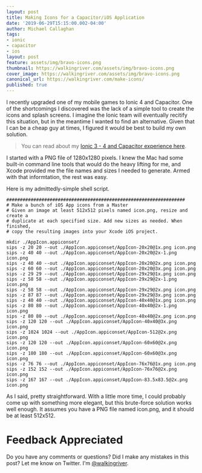 ```yaml
---
layout: post
title: Making Icons for a Capacitor/iOS Application
date: '2019-06-29T15:15:00.002-04:00'
author: Michael Callaghan
tags: 
- ionic 
- capacitor
- ios
layout: post
feature: assets/img/bravo-icons.png
thumbnail: https://walkingriver.com/assets/img/bravo-icons.png
cover_image: https://walkingriver.com/assets/img/bravo-icons.png
canonical_url: https://walkingriver.com/make-icons/
published: true
---
```


I recently upgraded one of my mobile games to Ionic 4 and Capacitor. One of the shortcomings I discovered was the lack of a simple tool to create the icons and splash screens. I imagine the Ionic team will eventually recitify this situation, but in the meantime I wanted to find an alternative. Given that I can be a cheap guy at times, I figured it would be best to build my own solution.

<!--more-->

> You can read about my [Ionic 3 - 4 and Capacitor experience here](https://walkingriver.com/ionic-3-to-4/).

I started with a PNG file of 1280x1280 pixels. I knew the Mac had some built-in command line tools that would do the heavy lifting for me, and Xcode provided me the file names and sizes I needed to generate. Armed with that informtation, the rest was easy. 

Here is my admittedly-simple shell script. 

```
##################################################################
# Make a bunch of iOS App icons from a Master
# Given an image at least 512x512 pixels named icon.png, resize and create a
# duplicate at each specified size. Add new sizes as needed. When finished,
# copy the resulting images into your Xcode iOS project.

mkdir ./AppIcon.appiconset/
sips -z 20 20 --out ./AppIcon.appiconset/AppIcon-20x20@1x.png icon.png
sips -z 40 40 --out ./AppIcon.appiconset/AppIcon-20x20@2x-1.png icon.png
sips -z 40 40 --out ./AppIcon.appiconset/AppIcon-20x20@2x.png icon.png
sips -z 60 60 --out ./AppIcon.appiconset/AppIcon-20x20@3x.png icon.png
sips -z 29 29 --out ./AppIcon.appiconset/AppIcon-29x29@1x.png icon.png
sips -z 58 58 --out ./AppIcon.appiconset/AppIcon-29x29@2x-1.png icon.png
sips -z 58 58 --out ./AppIcon.appiconset/AppIcon-29x29@2x.png icon.png
sips -z 87 87 --out ./AppIcon.appiconset/AppIcon-29x29@3x.png icon.png
sips -z 40 40 --out ./AppIcon.appiconset/AppIcon-40x40@1x.png icon.png
sips -z 80 80 --out ./AppIcon.appiconset/AppIcon-40x40@2x-1.png icon.png
sips -z 80 80 --out ./AppIcon.appiconset/AppIcon-40x40@2x.png icon.png
sips -z 120 120 --out ./AppIcon.appiconset/AppIcon-40x40@3x.png icon.png
sips -z 1024 1024 --out ./AppIcon.appiconset/AppIcon-512@2x.png icon.png
sips -z 120 120 --out ./AppIcon.appiconset/AppIcon-60x60@2x.png icon.png
sips -z 180 180 --out ./AppIcon.appiconset/AppIcon-60x60@3x.png icon.png
sips -z 76 76 --out ./AppIcon.appiconset/AppIcon-76x76@1x.png icon.png
sips -z 152 152 --out ./AppIcon.appiconset/AppIcon-76x76@2x.png icon.png
sips -z 167 167 --out ./AppIcon.appiconset/AppIcon-83.5x83.5@2x.png icon.png

```

As I said, pretty straightforward. With a little more time, I could probably come up with something more elegant, but this brute-force solution works well enough. It assumes you have a PNG file named icon.png, and it should be at least 512x512.



# Feedback Appreciated
Do you have any comments or questions? Did I make any mistakes in this post? Let me know on Twitter. I'm [@walkingriver](https://twitter.com/walkingriver).
